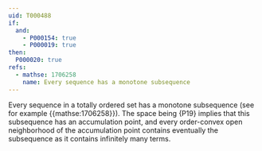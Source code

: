 ```yaml
---
uid: T000488
if:
  and:
    - P000154: true
    - P000019: true
then:
  P000020: true
refs:
  - mathse: 1706258
    name: Every sequence has a monotone subsequence
---
```


Every sequence in a totally ordered set has a monotone subsequence (see for example {{mathse:1706258}}). The space being {P19} implies that this subsequence has an accumulation point, and every order-convex open neighborhood of the accumulation point contains eventually the subsequence as it contains infinitely many terms.
